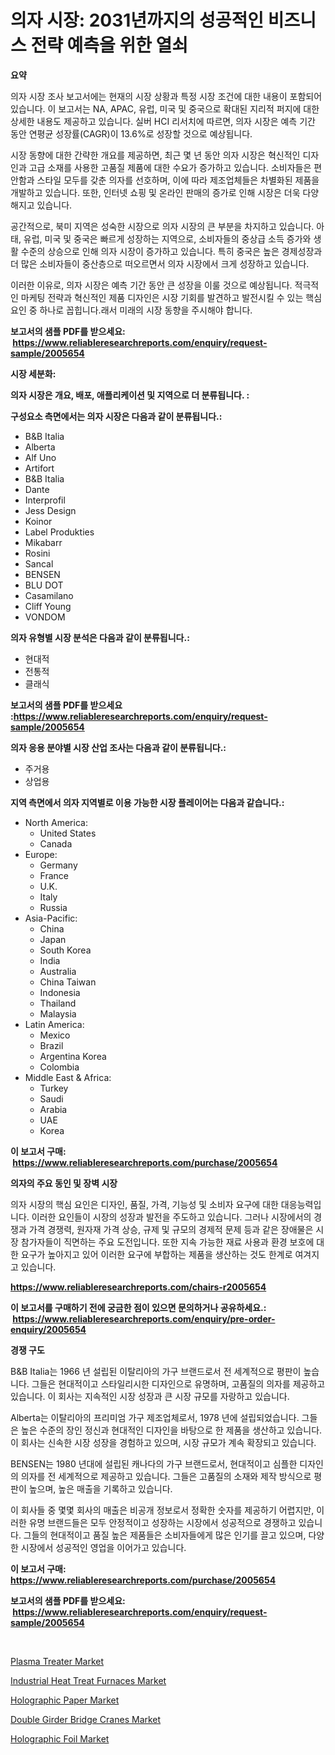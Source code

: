 <p><h1>의자 시장: 2031년까지의 성공적인 비즈니스 전략 예측을 위한 열쇠</h1></p><p><strong>요약</strong></p>
<p><p>의자 시장 조사 보고서에는 현재의 시장 상황과 특정 시장 조건에 대한 내용이 포함되어 있습니다. 이 보고서는 NA, APAC, 유럽, 미국 및 중국으로 확대된 지리적 퍼지에 대한 상세한 내용도 제공하고 있습니다. 실버 HCI 리서치에 따르면, 의자 시장은 예측 기간 동안 연평균 성장률(CAGR)이 13.6%로 성장할 것으로 예상됩니다.</p><p>시장 동향에 대한 간략한 개요를 제공하면, 최근 몇 년 동안 의자 시장은 혁신적인 디자인과 고급 소재를 사용한 고품질 제품에 대한 수요가 증가하고 있습니다. 소비자들은 편안함과 스타일 모두를 갖춘 의자를 선호하며, 이에 따라 제조업체들은 차별화된 제품을 개발하고 있습니다. 또한, 인터넷 쇼핑 및 온라인 판매의 증가로 인해 시장은 더욱 다양해지고 있습니다.</p><p>공간적으로, 북미 지역은 성숙한 시장으로 의자 시장의 큰 부분을 차지하고 있습니다. 아태, 유럽, 미국 및 중국은 빠르게 성장하는 지역으로, 소비자들의 중상급 소득 증가와 생활 수준의 상승으로 인해 의자 시장이 증가하고 있습니다. 특히 중국은 높은 경제성장과 더 많은 소비자들이 중산층으로 떠오르면서 의자 시장에서 크게 성장하고 있습니다.</p><p>이러한 이유로, 의자 시장은 예측 기간 동안 큰 성장을 이룰 것으로 예상됩니다. 적극적인 마케팅 전략과 혁신적인 제품 디자인은 시장 기회를 발견하고 발전시킬 수 있는 핵심 요인 중 하나로 꼽힙니다.래서 미래의 시장 동향을 주시해야 합니다.</p></p>
<p><strong>보고서의 샘플 PDF를 받으세요: &nbsp;<a href="https://www.reliableresearchreports.com/enquiry/request-sample/2005654">https://www.reliableresearchreports.com/enquiry/request-sample/2005654</a></strong></p>
<p><strong>시장 세분화:</strong></p>
<p><strong> 의자 시장은 개요, 배포, 애플리케이션 및 지역으로 더 분류됩니다. :</strong></p>
<p><strong>구성요소 측면에서는 의자 시장은 다음과 같이 분류됩니다.:</strong></p>
<p><ul><li>B&B Italia</li><li>Alberta</li><li>Alf Uno</li><li>Artifort</li><li>B&B Italia</li><li>Dante</li><li>Interprofil</li><li>Jess Design</li><li>Koinor</li><li>Label Produkties</li><li>Mikabarr</li><li>Rosini</li><li>Sancal</li><li>BENSEN</li><li>BLU DOT</li><li>Casamilano</li><li>Cliff Young</li><li>VONDOM</li></ul></p>
<p><strong> 의자 유형별 시장 분석은 다음과 같이 분류됩니다.:</strong></p>
<p><ul><li>현대적</li><li>전통적</li><li>클래식</li></ul></p>
<p><strong>보고서의 샘플 PDF를 받으세요 :<a href="https://www.reliableresearchreports.com/enquiry/request-sample/2005654">https://www.reliableresearchreports.com/enquiry/request-sample/2005654</a></strong></p>
<p><strong> 의자 응용 분야별 시장 산업 조사는 다음과 같이 분류됩니다.:</strong></p>
<p><ul><li>주거용</li><li>상업용</li></ul></p>
<p><strong>지역 측면에서 의자 지역별로 이용 가능한 시장 플레이어는 다음과 같습니다.:</strong></p>
<p><ul>
    <li>
        North America:
        <ul>
            <li>United States</li>
            <li>Canada</li>
        </ul>
    </li>
    <li>
        Europe:
        <ul>
            <li>Germany</li>
            <li>France</li>
            <li>U.K.</li>
            <li>Italy</li>
            <li>Russia</li>
        </ul>
    </li>
    <li>
        Asia-Pacific:
        <ul>
            <li>China</li>
            <li>Japan</li>
            <li>South Korea</li>
            <li>India</li>
            <li>Australia</li>
            <li>China Taiwan</li>
            <li>Indonesia</li>
            <li>Thailand</li>
            <li>Malaysia</li>
        </ul>
    </li>
    <li>
        Latin America:
        <ul>
            <li>Mexico</li>
            <li>Brazil</li>
            <li>Argentina Korea</li>
            <li>Colombia</li>
        </ul>
    </li>
    <li>
        Middle East & Africa:
        <ul>
            <li>Turkey</li>
            <li>Saudi</li>
            <li>Arabia</li>
            <li>UAE</li>
            <li>Korea</li>
        </ul>
    </li>
    </ul></p>
<p><strong>이 보고서 구매: &nbsp;<a href="https://www.reliableresearchreports.com/purchase/2005654">https://www.reliableresearchreports.com/purchase/2005654</a></strong></p>
<p><strong>의자의 주요 동인 및 장벽 시장</strong></p>
<p><p>의자 시장의 핵심 요인은 디자인, 품질, 가격, 기능성 및 소비자 요구에 대한 대응능력입니다. 이러한 요인들이 시장의 성장과 발전을 주도하고 있습니다. 그러나 시장에서의 경쟁과 가격 경쟁력, 원자재 가격 상승, 규제 및 규모의 경제적 문제 등과 같은 장애물은 시장 참가자들이 직면하는 주요 도전입니다. 또한 지속 가능한 재료 사용과 환경 보호에 대한 요구가 높아지고 있어 이러한 요구에 부합하는 제품을 생산하는 것도 한계로 여겨지고 있습니다.</p></p>
<p><strong><a href="https://www.reliableresearchreports.com/chairs-r2005654">https://www.reliableresearchreports.com/chairs-r2005654</a></strong></p>
<p><strong>이 보고서를 구매하기 전에 궁금한 점이 있으면 문의하거나 공유하세요.: &nbsp;<a href="https://www.reliableresearchreports.com/enquiry/pre-order-enquiry/2005654">https://www.reliableresearchreports.com/enquiry/pre-order-enquiry/2005654</a></strong></p>
<p><strong>경쟁 구도</strong></p>
<p><p>B&B Italia는 1966 년 설립된 이탈리아의 가구 브랜드로서 전 세계적으로 평판이 높습니다. 그들은 현대적이고 스타일리시한 디자인으로 유명하며, 고품질의 의자를 제공하고 있습니다. 이 회사는 지속적인 시장 성장과 큰 시장 규모를 자랑하고 있습니다.</p><p>Alberta는 이탈리아의 프리미엄 가구 제조업체로서, 1978 년에 설립되었습니다. 그들은 높은 수준의 장인 정신과 현대적인 디자인을 바탕으로 한 제품을 생산하고 있습니다. 이 회사는 신속한 시장 성장을 경험하고 있으며, 시장 규모가 계속 확장되고 있습니다.</p><p>BENSEN는 1980 년대에 설립된 캐나다의 가구 브랜드로서, 현대적이고 심플한 디자인의 의자를 전 세계적으로 제공하고 있습니다.  그들은 고품질의 소재와 제작 방식으로 평판이 높으며, 높은 매출을 기록하고 있습니다.</p><p>이 회사들 중 몇몇 회사의 매출은 비공개 정보로서 정확한 숫자를 제공하기 어렵지만, 이러한 유명 브랜드들은 모두 안정적이고 성장하는 시장에서 성공적으로 경쟁하고 있습니다. 그들의 현대적이고 품질 높은 제품들은 소비자들에게 많은 인기를 끌고 있으며, 다양한 시장에서 성공적인 영업을 이어가고 있습니다.</p></p>
<p><strong>이 보고서 구매: &nbsp; <a href="https://www.reliableresearchreports.com/purchase/2005654">https://www.reliableresearchreports.com/purchase/2005654</a></strong></p>
<p><strong>보고서의 샘플 PDF를 받으세요: &nbsp;<a href="https://www.reliableresearchreports.com/enquiry/request-sample/2005654">https://www.reliableresearchreports.com/enquiry/request-sample/2005654</a></strong><strong></strong></p>
<p>&nbsp;</p>
<p><p><a href="https://github.com/joannesouthgate/Market-Research-Report-List-2/blob/main/plasma-treater-market.md">Plasma Treater Market</a></p><p><a href="https://view.publitas.com/reportprime-1/decoding-industrial-heat-treat-furnaces-market-metrics-market-share-trends-and-growth-patterns/">Industrial Heat Treat Furnaces Market</a></p><p><a href="https://issuu.com/reportprime-2/docs/holographic-paper-market-size-2030.pptx">Holographic Paper Market</a></p><p><a href="https://view.publitas.com/reportprime-1/double-girder-bridge-cranes-market-trends-and-market-analysis-forecasted-for-period-2024-2031/">Double Girder Bridge Cranes Market</a></p><p><a href="https://issuu.com/reportprime-2/docs/holographic-foil-market-size-2030.pptx">Holographic Foil Market</a></p></p>